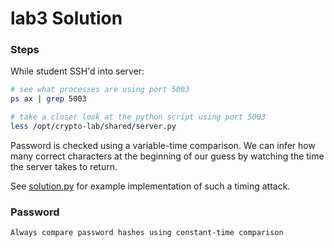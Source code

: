 # lab3 Solution

### Steps

While student SSH'd into server:
```bash
# see what processes are using port 5003
ps ax | grep 5003

# take a closer look at the python script using port 5003
less /opt/crypto-lab/shared/server.py
```

Password is checked using a variable-time comparison.  We can infer how many correct characters at the beginning of our guess by watching the time the server takes to return.

See [solution.py](solution.py) for example implementation of such a timing attack.


### Password

```
Always compare password hashes using constant-time comparison
```
